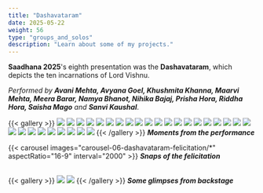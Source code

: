 ```yaml
---
title: "Dashavataram"
date: 2025-05-22
weight: 56
type: "groups_and_solos"
description: "Learn about some of my projects."
---
```


**Saadhana 2025**'s eighth presentation was the **Dashavataram**, which depicts the ten incarnations of Lord Vishnu. 

_Performed by **Avani Mehta, Avyana Goel, Khushmita Khanna, Maarvi Mehta, Meera Barar, Namya Bhanot, Nihika Bajaj, Prisha Hora, Riddha Hora, Saisha Mago** and **Sanvi Kaushal**_.

{{< gallery >}}
  <img src="gallery-06-dashavataram-performance/06-P1072316.JPG" class="grid-w50 md:grid-w33 xl:grid-w50" />
  <img src="gallery-06-dashavataram-performance/06-P1072320.JPG" class="grid-w50 md:grid-w33 xl:grid-w25" />
  <img src="gallery-06-dashavataram-performance/06-P1072328.JPG" class="grid-w50 md:grid-w33 xl:grid-w25" />
  <img src="gallery-06-dashavataram-performance/06-P1072333.JPG" class="grid-w50 md:grid-w33 xl:grid-w25" />
  <img src="gallery-06-dashavataram-performance/06-P1072345.JPG" class="grid-w50 md:grid-w33 xl:grid-w25" />
  <img src="gallery-06-dashavataram-performance/06-P1072350.JPG" class="grid-w50 md:grid-w33 xl:grid-w25" />
  <img src="gallery-06-dashavataram-performance/06-P1072351.JPG" class="grid-w50 md:grid-w33 xl:grid-w25" />
  <img src="gallery-06-dashavataram-performance/06-P1072355.JPG" class="grid-w50 md:grid-w33 xl:grid-w50" />
  <img src="gallery-06-dashavataram-performance/06-P1072357.JPG" class="grid-w50 md:grid-w33 xl:grid-w25" />
  <img src="gallery-06-dashavataram-performance/06-P1072358.JPG" class="grid-w50 md:grid-w33 xl:grid-w25" />
  <img src="gallery-06-dashavataram-performance/06-P1072362.JPG" class="grid-w50 md:grid-w33 xl:grid-w50" />
  <img src="gallery-06-dashavataram-performance/06-P1072370.JPG" class="grid-w50 md:grid-w33 xl:grid-w25" />
  <img src="gallery-06-dashavataram-performance/06-P1072376.JPG" class="grid-w50 md:grid-w33 xl:grid-w25" />
  <img src="gallery-06-dashavataram-performance/06-P1072378.JPG" class="grid-w50 md:grid-w33 xl:grid-w25" />
  <img src="gallery-06-dashavataram-performance/06-P1072381.JPG" class="grid-w50 md:grid-w33 xl:grid-w25" />
  <img src="gallery-06-dashavataram-performance/06-P1072384.JPG" class="grid-w50 md:grid-w33 xl:grid-w25" />
  <img src="gallery-06-dashavataram-performance/06-P1072387.JPG" class="grid-w50 md:grid-w33 xl:grid-w50" />
  <img src="gallery-06-dashavataram-performance/06-P1072389.JPG" class="grid-w50 md:grid-w33 xl:grid-w25" />
  <img src="gallery-06-dashavataram-performance/06-P1072392.JPG" class="grid-w50 md:grid-w33 xl:grid-w25" />
  <img src="gallery-06-dashavataram-performance/06-P1072394.JPG" class="grid-w50 md:grid-w33 xl:grid-w25" />
  <img src="gallery-06-dashavataram-performance/06-P1072405.JPG" class="grid-w50 md:grid-w33 xl:grid-w25" />
  <img src="gallery-06-dashavataram-performance/06-P1072410.JPG" class="grid-w50 md:grid-w33 xl:grid-w25" />
  <img src="gallery-06-dashavataram-performance/06-P1072422.JPG" class="grid-w50 md:grid-w33 xl:grid-w50" />
  <img src="gallery-06-dashavataram-performance/06-P1072424.JPG" class="grid-w50 md:grid-w33 xl:grid-w25" />
  <img src="gallery-06-dashavataram-performance/06-P1072444.JPG" class="grid-w50 md:grid-w33 xl:grid-w25" />
  <img src="gallery-06-dashavataram-performance/06-P1072453.JPG" class="grid-w50 md:grid-w33 xl:grid-w25" />
  <img src="gallery-06-dashavataram-performance/06-P1072480.JPG" class="grid-w50 md:grid-w33 xl:grid-w25" />
  <img src="gallery-06-dashavataram-performance/06-P1072482.JPG" class="grid-w50 md:grid-w33 xl:grid-w25" />
  <img src="gallery-06-dashavataram-performance/06-P1072494.JPG" class="grid-w50 md:grid-w33 xl:grid-w25" />
{{< /gallery >}}
_**Moments from the performance**_
<br />

{{< carousel images="carousel-06-dashavataram-felicitation/*" aspectRatio="16-9" interval="2000" >}}
_**Snaps of the felicitation**_
<br />
<br />

{{< gallery >}}
  <img src="gallery-06-dashavataram-backstage/06-P1071584.JPG" class="grid-w50 md:grid-w33 xl:grid-w33" />
  <img src="gallery-06-dashavataram-backstage/06-P1071592.JPG" class="grid-w50 md:grid-w33 xl:grid-w33" />
{{< /gallery >}}
_**Some glimpses from backstage**_

